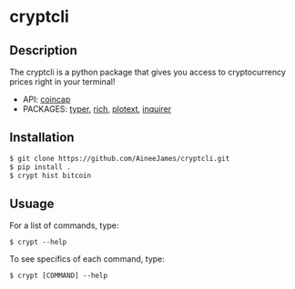 # cryptcli

## Description
The cryptcli is a python package that gives you access to cryptocurrency prices right in your terminal!
- API: [coincap](https://coincap.io/)
- PACKAGES: [typer](https://github.com/tiangolo/typer), [rich](https://github.com/Textualize/rich), [plotext](https://github.com/piccolomo/plotext), [inquirer](https://github.com/magmax/python-inquirer) 

## Installation
```bash
$ git clone https://github.com/AineeJames/cryptcli.git
$ pip install .
$ crypt hist bitcoin
```

## Usuage
For a list of commands, type:
```
$ crypt --help
```
To see specifics of each command, type:
```
$ crypt [COMMAND] --help
```
  
